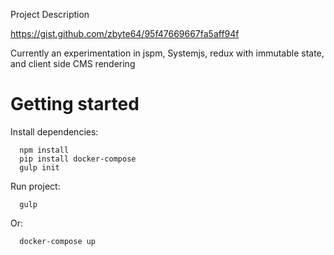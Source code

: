 Project Description

https://gist.github.com/zbyte64/95f47669667fa5aff94f

Currently an experimentation in jspm, Systemjs, redux with immutable state, and client side CMS rendering


# Getting started

Install dependencies:

```
  npm install
  pip install docker-compose
  gulp init
```

Run project:

```
  gulp
```

Or:

```
  docker-compose up
```
